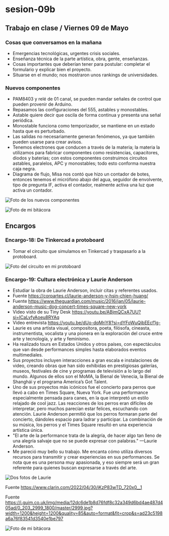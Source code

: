 # sesion-09b

## Trabajo en clase / Viernes 09 de Mayo

### Cosas que conversamos en la mañana

- Emergencias tecnológicas, urgentes crisis sociales.
- Enseñanza técnica de la parte artística, obra, gente, enseñanzas.
- Cosas importantes que deberían tener para postular: completar el formulario y explicar bien el proyecto.
- Situarse en el mundo; nos mostraron unos rankings de universidades.

### Nuevos componentes

- PAM8403 y relé de 01 canal, se pueden mandar señales de control que pueden provenir de Arduino.
- Repasamos las configuraciones del 555, astables y monostables.
- Astable quiere decir que oscila de forma continua y presenta una señal periódica.
- Monostable funciona como temporizador, se mantiene en un estado hasta que es perturbado.
- Las salidas no necesariamente generan fenómenos, ya que también pueden usarse para crear avisos.
- Tenemos electrones que conducen a través de la materia; la materia la utilizamos para fabricar componentes como resistencias, capacitores, diodos y baterías; con estos componentes construimos circuitos astables, paralelos, APC y monostables; todo esto conforma nuestra caja negra.
- Diagrama de flujo, Misa nos contó que hizo un contador de botes, entonces tenemos el micrófono abajo del agua, seguidor de envolvente, tipo de pregunta IF, activa el contador, realmente activa una luz que activa un contador.

![Foto de los nuevos componentes](./archivos/tme-sesion09b-componentes.jpeg)

![Foto de mi bitácora](./archivos/tme-sesion09b-bitacora01.jpeg)

## Encargos

### Encargo-18: De Tinkercad a protoboard

- Tomar el circuito que simulamos en Tinkercad y traspasarlo a la protoboard.

![Foto del circuito en mi protoboard](./archivos/tme-sesion09b-proto.jpeg)

### Encargo-19: Cultura electrónica y Laurie Anderson

- Estudiar la obra de Laurie Anderson, incluir citas y referentes usados.
- Fuente <https://corpartes.cl/laurie-anderson-y-hsin-chien-huang/>
- Fuente <https://www.theguardian.com/music/2016/jan/05/laurie-anderson-music-dog-concert-times-square-new-york>
- Video visto de su Tiny Desk <https://youtu.be/ABjmQCxA7UU?si=ICaLvfyAoeu8RYAq>
- Video entrevista <https://youtu.be/dUo-dqMriY8?si=dYFoWuQjbEEcf1g->
- Laurie es una artista visual, compositora, poeta, filósofa, cineasta, instrumentista, vocalista y una pionera en la exploración del cruce entre arte y tecnología, y arte y feminismo.
- Ha realizado tours en Estados Unidos y otros países, con espectáculos que van desde performances simples hasta elaborados eventos multimediales.
- Sus proyectos incluyen interacciones a gran escala e instalaciones de video, creando obras que han sido exhibidas en prestigiosas galerías, museos, festivales de cine y programas de televisión a lo largo del mundo. Algunos de ellos son el MoMA, la Bienal de Venecia, la Bienal de Shanghái y el programa America’s Got Talent.
- Uno de sus proyectos más icónicos fue el concierto para perros que llevó a cabo en Times Square, Nueva York. Fue una performance especialmente pensada para canes, en la que interpretó un estilo relajado de cool jazz. Las reacciones de los perros eran difíciles de interpretar, pero muchos parecían estar felices, escuchando con atención. Laurie Anderson permitió que los perros formaran parte del concierto, dándoles espacio para ladrar y participar. La combinación de su música, los perros y el Times Square resultó en una experiencia artística única.
- "El arte de la performance trata de la alegría, de hacer algo tan lleno de una alegría salvaje que no se puede expresar con palabras." —Laurie Anderson.
- Me pareció muy bello su trabajo. Me encanta cómo utiliza diversos recursos para transmitir y crear experiencias en sus performances. Se nota que es una persona muy apasionada, y eso siempre será un gran referente para quienes buscan expresarse a través del arte.

![Dos fotos de Laurie](./archivos/tme-sesion09b-laurie.jpeg)

Fuente <https://www.clarin.com/2022/04/30/iKzP83wTD_720x0__1>

Fuente <https://i.guim.co.uk/img/media/12dc6de1b8d76fdf8c32a349d6bd4ae487d405ad/0_203_2999_1800/master/2999.jpg?width=1200&height=1200&quality=85&auto=format&fit=crop&s=ad23c5198a6a76f83541d3540e1be797>

![Foto de mi bitácora](./archivos/tme-sesion09b-bitacora02.jpeg)
